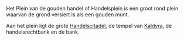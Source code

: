 Het Plein van de gouden handel of Handelsplein is een groot rond plein waarvan de grond versiert is als een gouden munt.

Aan het plein ligt de grote [Handelscitadel](../Tar%20Neôl/Handelscitadel.md), de tempel van [Kaldyra](../Pantheon/Kaldyra.md), de handelsrechtbank en de bank.

